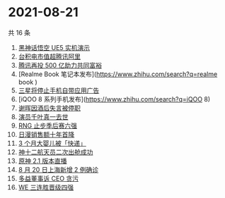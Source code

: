 # 2021-08-21

共 16 条

<!-- BEGIN -->
<!-- 最后更新时间 Sat Aug 21 2021 06:06:06 GMT+0800 (China Standard Time) -->

1. [黑神话悟空 UE5 实机演示](https://www.zhihu.com/search?q=黑神话悟空)
1. [台积电市值超腾讯阿里](https://www.zhihu.com/search?q=台积电)
1. [腾讯再投 500 亿助力共同富裕](https://www.zhihu.com/search?q=腾讯500亿)
1. [Realme Book 笔记本发布](https://www.zhihu.com/search?q=realme book )
1. [三星将停止手机自带应用广告](https://www.zhihu.com/search?q=三星手机)
1. [iQOO 8 系列手机发布](https://www.zhihu.com/search?q=iQOO 8)
1. [谢晖因酒后失言被停职](https://www.zhihu.com/search?q=谢晖)
1. [演员千叶真一去世](https://www.zhihu.com/search?q=千叶真一)
1. [RNG 止步季后赛六强](https://www.zhihu.com/search?q=RNG)
1. [日漫销售额十年首降](https://www.zhihu.com/search?q=日本动漫)
1. [3 个月大婴儿被「快递」](https://www.zhihu.com/search?q=婴儿被快递)
1. [神十二航天员二次出舱成功](https://www.zhihu.com/search?q=神舟十二号)
1. [原神 2.1 版本直播](https://www.zhihu.com/search?q=原神)
1. [8 月 20 日上海新增 2 例确诊](https://www.zhihu.com/search?q=上海疫情)
1. [多益董事诉 CEO 贪污](https://www.zhihu.com/search?q=多益网络)
1. [WE 三连胜晋级四强](https://www.zhihu.com/search?q=we)

<!-- END -->
